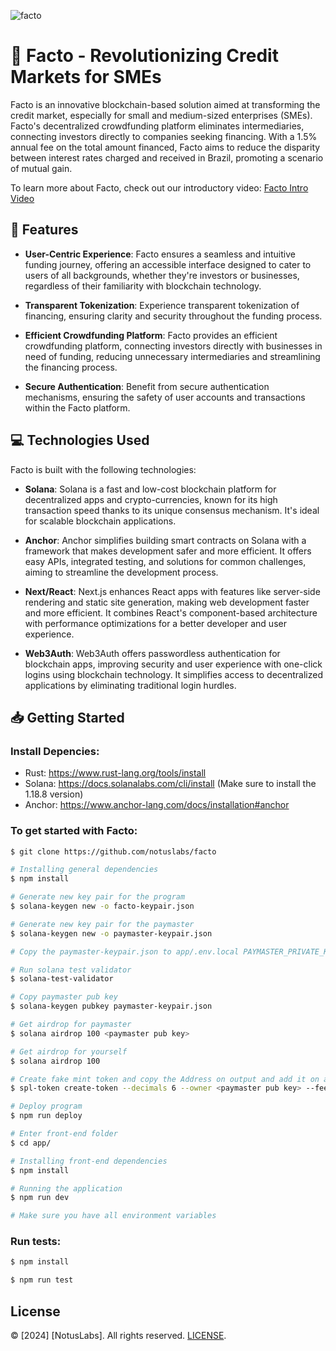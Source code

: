 ![facto](https://github.com/notuslabs/notus-wallet/assets/80167149/d46325d3-b389-46de-9ae9-63f68a334632)

# 🏦 Facto - Revolutionizing Credit Markets for SMEs

Facto is an innovative blockchain-based solution aimed at transforming the credit market, especially for small and medium-sized enterprises (SMEs). Facto's decentralized crowdfunding platform eliminates intermediaries, connecting investors directly to companies seeking financing. With a 1.5% annual fee on the total amount financed, Facto aims to reduce the disparity between interest rates charged and received in Brazil, promoting a scenario of mutual gain.

To learn more about Facto, check out our introductory video:
[Facto Intro Video](https://www.loom.com/share/1b7e92c3e3b74ee39e87177339f17900?sid=3f2ea8be-ef43-4413-95c6-e90ce21c56b2)

## 🔗 Features

- **User-Centric Experience**: Facto ensures a seamless and intuitive funding journey, offering an accessible interface designed to cater to users of all backgrounds, whether they're investors or businesses, regardless of their familiarity with blockchain technology.

- **Transparent Tokenization**: Experience transparent tokenization of financing, ensuring clarity and security throughout the funding process.

- **Efficient Crowdfunding Platform**: Facto provides an efficient crowdfunding platform, connecting investors directly with businesses in need of funding, reducing unnecessary intermediaries and streamlining the financing process.

- **Secure Authentication**: Benefit from secure authentication mechanisms, ensuring the safety of user accounts and transactions within the Facto platform.

## 💻 Technologies Used

Facto is built with the following technologies:

- **Solana**: Solana is a fast and low-cost blockchain platform for decentralized apps and crypto-currencies, known for its high transaction speed thanks to its unique consensus mechanism. It's ideal for scalable blockchain applications.

- **Anchor**: Anchor simplifies building smart contracts on Solana with a framework that makes development safer and more efficient. It offers easy APIs, integrated testing, and solutions for common challenges, aiming to streamline the development process.

- **Next/React**: Next.js enhances React apps with features like server-side rendering and static site generation, making web development faster and more efficient. It combines React's component-based architecture with performance optimizations for a better developer and user experience.

- **Web3Auth**: Web3Auth offers passwordless authentication for blockchain apps, improving security and user experience with one-click logins using blockchain technology. It simplifies access to decentralized applications by eliminating traditional login hurdles.

## 📥 Getting Started

### Install Depencies:

- Rust: https://www.rust-lang.org/tools/install
- Solana: https://docs.solanalabs.com/cli/install (Make sure to install the 1.18.8 version)
- Anchor: https://www.anchor-lang.com/docs/installation#anchor

### To get started with Facto:

```bash
$ git clone https://github.com/notuslabs/facto
```

```bash
# Installing general dependencies
$ npm install

# Generate new key pair for the program
$ solana-keygen new -o facto-keypair.json

# Generate new key pair for the paymaster
$ solana-keygen new -o paymaster-keypair.json

# Copy the paymaster-keypair.json to app/.env.local PAYMASTER_PRIVATE_KEY without "[]" equal app/.env.local.example

# Run solana test validator
$ solana-test-validator

# Copy paymaster pub key
$ solana-keygen pubkey paymaster-keypair.json

# Get airdrop for paymaster
$ solana airdrop 100 <paymaster pub key>

# Get airdrop for yourself
$ solana airdrop 100

# Create fake mint token and copy the Address on output and add it on app/.env.local NEXT_PUBLIC_FAKE_MINT_ADDRESS
$ spl-token create-token --decimals 6 --owner <paymaster pub key> --fee-payer paymaster-keypair.json

# Deploy program
$ npm run deploy

# Enter front-end folder
$ cd app/

# Installing front-end dependencies
$ npm install

# Running the application
$ npm run dev

# Make sure you have all environment variables
```

### Run tests:

```bash
$ npm install

$ npm run test
```

## License

© [2024] [NotusLabs]. All rights reserved. [LICENSE](LICENSE.txt).
